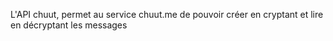 L'API chuut, permet au service chuut.me de pouvoir créer en cryptant et lire en décryptant les messages
